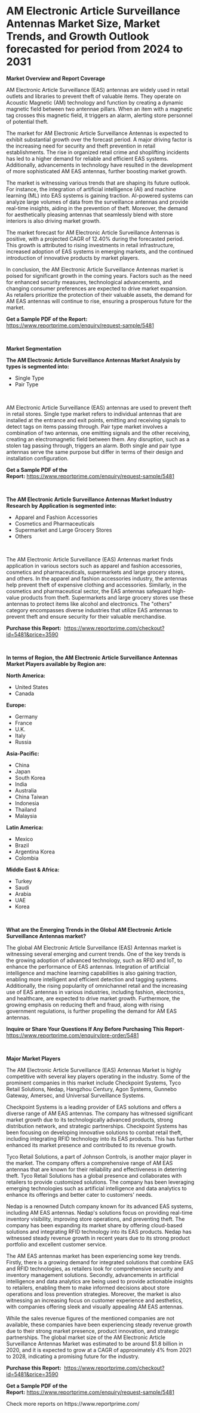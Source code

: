 <p><h1>AM Electronic Article Surveillance Antennas Market Size, Market Trends, and Growth Outlook forecasted for period from 2024 to 2031</h1></p><p><strong>Market Overview and Report Coverage</strong></p>
<p><p>AM Electronic Article Surveillance (EAS) antennas are widely used in retail outlets and libraries to prevent theft of valuable items. They operate on Acoustic Magnetic (AM) technology and function by creating a dynamic magnetic field between two antennae pillars. When an item with a magnetic tag crosses this magnetic field, it triggers an alarm, alerting store personnel of potential theft.</p><p>The market for AM Electronic Article Surveillance Antennas is expected to exhibit substantial growth over the forecast period. A major driving factor is the increasing need for security and theft prevention in retail establishments. The rise in organized retail crime and shoplifting incidents has led to a higher demand for reliable and efficient EAS systems. Additionally, advancements in technology have resulted in the development of more sophisticated AM EAS antennas, further boosting market growth.</p><p>The market is witnessing various trends that are shaping its future outlook. For instance, the integration of artificial intelligence (AI) and machine learning (ML) into EAS systems is gaining traction. AI-powered systems can analyze large volumes of data from the surveillance antennas and provide real-time insights, aiding in the prevention of theft. Moreover, the demand for aesthetically pleasing antennas that seamlessly blend with store interiors is also driving market growth.</p><p>The market forecast for AM Electronic Article Surveillance Antennas is positive, with a projected CAGR of 12.40% during the forecasted period. This growth is attributed to rising investments in retail infrastructure, increased adoption of EAS systems in emerging markets, and the continued introduction of innovative products by market players.</p><p>In conclusion, the AM Electronic Article Surveillance Antennas market is poised for significant growth in the coming years. Factors such as the need for enhanced security measures, technological advancements, and changing consumer preferences are expected to drive market expansion. As retailers prioritize the protection of their valuable assets, the demand for AM EAS antennas will continue to rise, ensuring a prosperous future for the market.</p></p>
<p><strong>Get a Sample PDF of the Report:</strong> <a href="https://www.reportprime.com/enquiry/request-sample/5481">https://www.reportprime.com/enquiry/request-sample/5481</a></p>
<p>&nbsp;</p>
<p><strong>Market Segmentation</strong></p>
<p><strong>The AM Electronic Article Surveillance Antennas Market Analysis by types is segmented into:</strong></p>
<p><ul><li>Single Type</li><li>Pair Type</li></ul></p>
<p>&nbsp;</p>
<p><p>AM Electronic Article Surveillance (EAS) antennas are used to prevent theft in retail stores. Single type market refers to individual antennas that are installed at the entrance and exit points, emitting and receiving signals to detect tags on items passing through. Pair type market involves a combination of two antennas, one emitting signals and the other receiving, creating an electromagnetic field between them. Any disruption, such as a stolen tag passing through, triggers an alarm. Both single and pair type antennas serve the same purpose but differ in terms of their design and installation configuration.</p></p>
<p><strong>Get a Sample PDF of the Report:</strong>&nbsp;<a href="https://www.reportprime.com/enquiry/request-sample/5481">https://www.reportprime.com/enquiry/request-sample/5481</a></p>
<p>&nbsp;</p>
<p><strong>The AM Electronic Article Surveillance Antennas Market Industry Research by Application is segmented into:</strong></p>
<p><ul><li>Apparel and Fashion Accessories</li><li>Cosmetics and Pharmaceuticals</li><li>Supermarket and Large Grocery Stores</li><li>Others</li></ul></p>
<p>&nbsp;</p>
<p><p>The AM Electronic Article Surveillance (EAS) Antennas market finds application in various sectors such as apparel and fashion accessories, cosmetics and pharmaceuticals, supermarkets and large grocery stores, and others. In the apparel and fashion accessories industry, the antennas help prevent theft of expensive clothing and accessories. Similarly, in the cosmetics and pharmaceutical sector, the EAS antennas safeguard high-value products from theft. Supermarkets and large grocery stores use these antennas to protect items like alcohol and electronics. The "others" category encompasses diverse industries that utilize EAS antennas to prevent theft and ensure security for their valuable merchandise.</p></p>
<p><strong>Purchase this Report:</strong>&nbsp; <a href="https://www.reportprime.com/checkout?id=5481&price=3590">https://www.reportprime.com/checkout?id=5481&price=3590</a></p>
<p>&nbsp;</p>
<p><strong>In terms of Region, the AM Electronic Article Surveillance Antennas Market Players available by Region are:</strong></p>
<p>
    <p> <strong> North America: </strong>
        <ul>
            <li>United States</li>
            <li>Canada</li>
        </ul>
        </p> 
    <p> <strong> Europe: </strong>
        <ul>
            <li>Germany</li>
            <li>France</li>
            <li>U.K.</li>
            <li>Italy</li>
            <li>Russia</li>
        </ul>
        </p> 
    <p> <strong> Asia-Pacific: </strong>
        <ul>
            <li>China</li>
            <li>Japan</li>
            <li>South Korea</li>
            <li>India</li>
            <li>Australia</li>
            <li>China Taiwan</li>
            <li>Indonesia</li>
            <li>Thailand</li>
            <li>Malaysia</li>
        </ul>
        </p> 
    <p> <strong> Latin America: </strong>
        <ul>
            <li>Mexico</li>
            <li>Brazil</li>
            <li>Argentina Korea</li>
            <li>Colombia</li>
        </ul>
        </p> 
    <p> <strong> Middle East & Africa: </strong>
        <ul>
            <li>Turkey</li>
            <li>Saudi</li>
            <li>Arabia</li>
            <li>UAE</li>
            <li>Korea</li>
        </ul>
    </p>
    </p>
<p>&nbsp;</p>
<p><strong>What are the Emerging Trends in the Global AM Electronic Article Surveillance Antennas market?</strong></p>
<p><p>The global AM Electronic Article Surveillance (EAS) Antennas market is witnessing several emerging and current trends. One of the key trends is the growing adoption of advanced technology, such as RFID and IoT, to enhance the performance of EAS antennas. Integration of artificial intelligence and machine learning capabilities is also gaining traction, enabling more intelligent and efficient detection and tagging systems. Additionally, the rising popularity of omnichannel retail and the increasing use of EAS antennas in various industries, including fashion, electronics, and healthcare, are expected to drive market growth. Furthermore, the growing emphasis on reducing theft and fraud, along with rising government regulations, is further propelling the demand for AM EAS antennas.</p></p>
<p><strong>Inquire or Share Your Questions If Any Before Purchasing This Report</strong>- <a href="https://www.reportprime.com/enquiry/pre-order/5481">https://www.reportprime.com/enquiry/pre-order/5481</a></p>
<p>&nbsp;</p>
<p><strong>Major Market Players</strong></p>
<p><p>The AM Electronic Article Surveillance (EAS) Antennas Market is highly competitive with several key players operating in the industry. Some of the prominent companies in this market include Checkpoint Systems, Tyco Retail Solutions, Nedap, Hangzhou Century, Agon Systems, Gunnebo Gateway, Amersec, and Universal Surveillance Systems.</p><p>Checkpoint Systems is a leading provider of EAS solutions and offers a diverse range of AM EAS antennas. The company has witnessed significant market growth due to its technologically advanced products, strong distribution network, and strategic partnerships. Checkpoint Systems has been focusing on developing innovative solutions to combat retail theft, including integrating RFID technology into its EAS products. This has further enhanced its market presence and contributed to its revenue growth.</p><p>Tyco Retail Solutions, a part of Johnson Controls, is another major player in the market. The company offers a comprehensive range of AM EAS antennas that are known for their reliability and effectiveness in deterring theft. Tyco Retail Solutions has a global presence and collaborates with retailers to provide customized solutions. The company has been leveraging emerging technologies such as artificial intelligence and data analytics to enhance its offerings and better cater to customers' needs.</p><p>Nedap is a renowned Dutch company known for its advanced EAS systems, including AM EAS antennas. Nedap's solutions focus on providing real-time inventory visibility, improving store operations, and preventing theft. The company has been expanding its market share by offering cloud-based solutions and integrating RFID technology into its EAS products. Nedap has witnessed steady revenue growth in recent years due to its strong product portfolio and excellent customer service.</p><p>The AM EAS antennas market has been experiencing some key trends. Firstly, there is a growing demand for integrated solutions that combine EAS and RFID technologies, as retailers look for comprehensive security and inventory management solutions. Secondly, advancements in artificial intelligence and data analytics are being used to provide actionable insights to retailers, enabling them to make informed decisions about store operations and loss prevention strategies. Moreover, the market is also witnessing an increasing focus on customer experience and aesthetics, with companies offering sleek and visually appealing AM EAS antennas.</p><p>While the sales revenue figures of the mentioned companies are not available, these companies have been experiencing steady revenue growth due to their strong market presence, product innovation, and strategic partnerships. The global market size of the AM Electronic Article Surveillance Antennas Market was estimated to be around $1.8 billion in 2020, and it is expected to grow at a CAGR of approximately 4% from 2021 to 2028, indicating a promising future for the industry.</p></p>
<p><strong>Purchase this Report:</strong>&nbsp;&nbsp;<a href="https://www.reportprime.com/checkout?id=5481&price=3590">https://www.reportprime.com/checkout?id=5481&price=3590</a></p>
<p></p>
<p><strong>Get a Sample PDF of the Report:</strong>&nbsp;<a href="https://www.reportprime.com/enquiry/request-sample/5481">https://www.reportprime.com/enquiry/request-sample/5481</a></p>
<p>Check more reports on https://www.reportprime.com/</p>